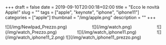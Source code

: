 +++
draft = false
date = 2019-09-10T20:00:18+02:00
title = "Ecco le novità Apple!"
slug = ""
tags = ["apple", "keynote", "iphone", "iphone11"]
categories = ["apple"]
thumbnail = "/img/apple.png"
description = ""
+++
<DIV align="justify"> 
![](/img/NewIpad_Prezzo.png)
![](/img/watch.png)
![](/img/watch_Prezzo.png)
![](/img/watch_iphone11.png)
![](/img/watch_iphone11_2.png)
![](/img/watch_iphone11_prezzo.png)
